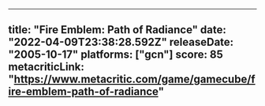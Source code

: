 
---
title: "Fire Emblem: Path of Radiance"
date: "2022-04-09T23:38:28.592Z"
releaseDate: "2005-10-17"
platforms: ["gcn"]
score: 85
metacriticLink: "https://www.metacritic.com/game/gamecube/fire-emblem-path-of-radiance"
---
